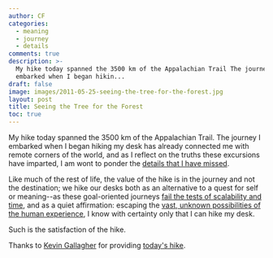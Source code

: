 ```yaml
---
author: CF
categories:
  - meaning
  - journey
  - details
comments: true
description: >-
  My hike today spanned the 3500 km of the Appalachian Trail The journey I
  embarked when I began hikin...
draft: false
image: images/2011-05-25-seeing-the-tree-for-the-forest.jpg
layout: post
title: Seeing the Tree for the Forest
toc: true
---
```

    
My hike today spanned the 3500 km of the Appalachian Trail. The journey I embarked when I began hiking my desk has already connected me with remote corners of the world, and as I reflect on the truths these excursions have imparted, I am wont to ponder the [details that I have missed](http://www.youtube.com/watch?v=vJG698U2Mvo).    
    
Like much of the rest of life, the value of the hike is in the journey and not the destination; we hike our desks both as an alternative to a quest for self or meaning--as these goal-oriented journeys [fail the tests of scalability and time](http://www.youtube.com/watch?v=E7ekBkF2OXI), and as a quiet affirmation: escaping the [vast, unknown possibilities of the human experience](http://www.youtube.com/watch?v=wJ8MqvwNVds&feature=player_embedded), I know with certainty only that I can hike my desk.    
    
Such is the satisfaction of the hike.    
    
Thanks to [Kevin Gallagher](http://www.anothergallagher.com/) for providing [today's hike](http://vimeo.com/20218520).    
